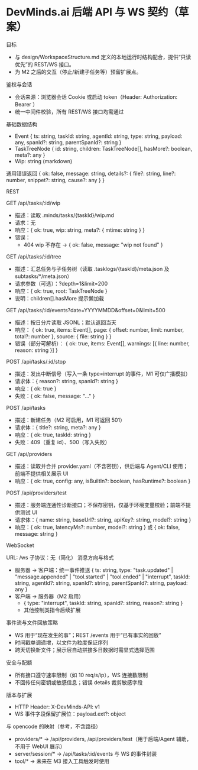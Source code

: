 # DevMinds.ai 后端 API 与 WS 契约（草案）

目标

- 与 design/WorkspaceStructure.md 定义的本地运行时结构配合，提供“只读优先”的 REST/WS 接口。
- 为 M2 之后的交互（停止/新建子任务等）预留扩展点。

鉴权与会话

- 会话来源：浏览器会话 Cookie 或启动 token（Header: Authorization: Bearer <token>）
- 统一中间件校验，所有 REST/WS 接口均需通过

基础数据结构

- Event { ts: string, taskId: string, agentId: string, type: string, payload: any, spanId?: string, parentSpanId?: string }
- TaskTreeNode { id: string, children: TaskTreeNode[], hasMore?: boolean, meta?: any }
- Wip: string (markdown)

通用错误返回
{
ok: false,
message: string,
details?: { file?: string, line?: number, snippet?: string, cause?: any }
}

REST

GET /api/tasks/:id/wip

- 描述：读取 .minds/tasks/{taskId}/wip.md
- 请求：无
- 响应：{ ok: true, wip: string, meta?: { mtime: string } }
- 错误：
  - 404 wip 不存在 → { ok: false, message: "wip not found" }

GET /api/tasks/:id/tree

- 描述：汇总任务与子任务树（读取 .tasklogs/{taskId}/meta.json 及 subtasks/\*/meta.json）
- 请求参数（可选）：?depth=1&limit=200
- 响应：{ ok: true, root: TaskTreeNode }
- 说明：children[].hasMore 提示懒加载

GET /api/tasks/:id/events?date=YYYYMMDD&offset=0&limit=500

- 描述：按日分片读取 JSONL；默认返回当天
- 响应：
  {
  ok: true,
  items: Event[],
  page: { offset: number, limit: number, total?: number },
  source: { file: string }
  }
- 错误（部分可解析）：
  { ok: true, items: Event[], warnings: [{ line: number, reason: string }] }

POST /api/tasks/:id/stop

- 描述：发出中断信号（写入一条 type=interrupt 的事件，M1 可仅广播模拟）
- 请求体：{ reason?: string, spanId?: string }
- 响应：{ ok: true }
- 失败：{ ok: false, message: "..." }

POST /api/tasks

- 描述：新建任务（M2 可启用，M1 可返回 501）
- 请求体：{ title?: string, meta?: any }
- 响应：{ ok: true, taskId: string }
- 失败：409（重复 id）、500（写入失败）

GET /api/providers

- 描述：读取并合并 provider.yaml（不含密钥），供后端与 Agent/CLI 使用；前端不提供相关展示 UI
- 响应：{ ok: true, config: any, isBuiltIn?: boolean, hasRuntime?: boolean }

POST /api/providers/test

- 描述：服务端连通性诊断接口；不保存密钥，仅基于环境变量校验；前端不提供测试 UI
- 请求体：{ name: string, baseUrl?: string, apiKey?: string, model?: string }
- 响应：{ ok: true, latencyMs?: number, model?: string } 或 { ok: false, message: string }

WebSocket

URL: /ws
子协议：无（简化）
消息方向与格式

- 服务器 → 客户端：统一事件推送
  {
  ts: string,
  type: "task.updated" | "message.appended" | "tool.started" | "tool.ended" | "interrupt",
  taskId: string,
  agentId?: string,
  spanId?: string,
  parentSpanId?: string,
  payload: any
  }
- 客户端 → 服务器（M2 启用）
  - { type: "interrupt", taskId: string, spanId?: string, reason?: string }
  - 其他控制类指令后续扩展

事件流与文件回放策略

- WS 用于“现在发生的事”；REST /events 用于“已有事实的回放”
- 时间戳单调递增，以文件为粒度保证序列
- 跨天切换新文件；展示层自动拼接多日数据时需显式选择范围

安全与配额

- 所有接口遵守速率限制（如 10 req/s/ip），WS 连接数限制
- 不回传任何密钥或敏感信息；错误 details 裁剪敏感字段

版本与扩展

- HTTP Header: X-DevMinds-API: v1
- WS 事件字段保留扩展位：payload.ext?: object

与 opencode 的映射（参考，不含路径）

- providers/\* → /api/providers, /api/providers/test（用于后端/Agent 辅助，不用于 WebUI 展示）
- server/session/\* → /api/tasks/:id/events 与 WS 的事件封装
- tool/\* → 未来在 M3 接入工具触发时使用
